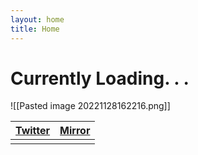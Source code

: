 ```yaml
---
layout: home
title: Home
---
```

# Currently Loading. . .

![[Pasted image 20221128162216.png]]

| [Twitter](https://twitter.com/xiaopilled) | [Mirror](https://mirror.xyz/deng2.eth) |
| ----------------------------------------- | -------------------------------------- |
|                                           |                                        |